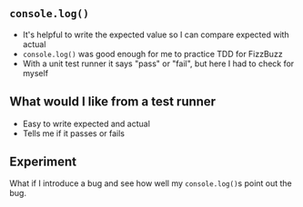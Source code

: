 ## `console.log()`

- It's helpful to write the expected value so I can compare expected with actual
- `console.log()` was good enough for me to practice TDD for FizzBuzz
- With a unit test runner it says "pass" or "fail", but here I had to check for myself

## What would I like from a test runner

- Easy to write expected and actual
- Tells me if it passes or fails

## Experiment

What if I introduce a bug and see how well my `console.log()`s point out the bug.
